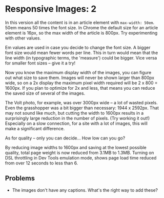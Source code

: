 # Responsive Images: 2 #

In this version all the content is in an article element with `max-width: 50em`. 50em means 50 times the font size. In Chrome the default size for an article element is 16px, so the max width of the article is 800px. Try experimenting with other values.

Em values are used in case you decide to change the font size. A bigger font size would mean fewer words per line. This in turn would mean that the line width (in typographic terms, the 'measure') could be bigger. Vice versa for smaller font sizes – give it a try!

Now you know the maximum display width of the images, you can figure out what size to save them. Images will never be shown larger than 800px wide, so on a 2x display the maximum pixel width required will be 2 x 800 = 1600px. If you plan to optimize for 2x and less, that means you can reduce the saved size of several of the images.

The Volt photo, for example, was over 3000px wide – a lot of wasted pixels. Even the grasshopper was a bit bigger than necessary: 1944 x 2592px. That may not sound like much, but cutting the width to 1600px results in a surprisingly large reduction in the number of pixels. (Try working it out!) Especially on a slow connection, for a site with a lot of images, this will make a significant difference.

As for quality – only you can decide... How low can you go?

By reducing image widths to 1600px and saving at the lowest possible quality, total page weight is now reduced from 3.1MB to 1.3MB. Turning on DSL throttling in Dev Tools emulation mode, shows page load time reduced from over 12 seconds to less than 6.

## Problems ##

* The images don't have any captions. What's the right way to add these?

